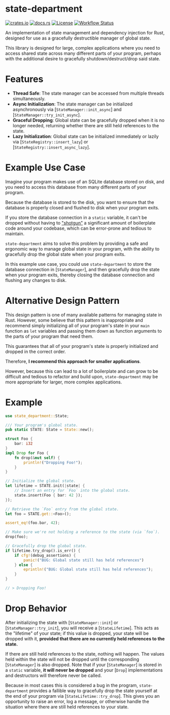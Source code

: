 # state-department

[![crates.io](https://img.shields.io/crates/v/state-department.svg)](https://crates.io/crates/state-department)
[![docs.rs](https://docs.rs/state-department/badge.svg)](https://docs.rs/state-department/)
[![License](https://img.shields.io/crates/l/state-department)](https://github.com/WilliamVenner/state-department)
[![Workflow Status](https://github.com/WilliamVenner/state-department/workflows/ci/badge.svg)](https://github.com/WilliamVenner/state-department/actions?query=workflow%3A%22ci%22)

An implementation of state management and dependency injection for Rust,
designed for use as a gracefully destructible manager of global state.

This library is designed for large, complex applications where you need
to access shared state across many different parts of your program,
perhaps with the additional desire to gracefully shutdown/destruct/drop
said state.

# Features

-   **Thread Safe**: The state manager can be accessed from multiple threads
    simultaneously.
-   **Async Initialization**: The state manager can be initialized
    asynchronously via [`StateManager::init_async`] and
    [`StateManager::try_init_async`].
-   **Graceful Dropping**: Global state can be gracefully dropped when it is no
    longer needed, returning whether there are still held references to the state.
-   **Lazy Initialization**: Global state can be initialized immediately or lazily
    via [`StateRegistry::insert_lazy`] or [`StateRegistry::insert_async_lazy`].

# Example Use Case

Imagine your program makes use of an SQLite database stored on disk, and you
need to access this database from many different parts of your program.

Because the database is stored to the disk, you want to ensure that the
database is properly closed and flushed to disk when your program exits.

If you store the database connection in a `static` variable, it can't be
dropped without having to ["shotgun"] a significant amount of boilerplate
code around your codebase, which can be error-prone and tedious to maintain.

`state-department` aims to solve this problem by providing a safe and
ergonomic way to manage global state in your program, with the ability to
gracefully drop the global state when your program exits.

In this example use case, you could use `state-department` to store the
database connection in [`StateManager`], and then gracefully drop the state when
your program exits, thereby closing the database connection and flushing
any changes to disk.

["shotgun"]: https://en.wikipedia.org/wiki/Shotgun_surgery

# Alternative Design Pattern

This design pattern is one of many available patterns for managing state
in Rust. However, some believe that this pattern is inappropriate and
recommend simply initializing all of your program's state in your
`main` function as `let` variables and passing them down as function
arguments to the parts of your program that need them.

This guarantees that all of your program's state is properly initialized and
dropped in the correct order.

Therefore, **I recommend this approach for smaller applications**.

However, because this can lead to a lot of boilerplate and can grow to
be difficult and tedious to refactor and build upon, `state-department`
may be more appropriate for larger, more complex applications.

# Example

```rust
use state_department::State;

/// Your program's global state.
pub static STATE: State = State::new();

struct Foo {
    bar: i32
}
impl Drop for Foo {
    fn drop(&mut self) {
        println!("Dropping Foo!");
    }
}

// Initialize the global state.
let lifetime = STATE.init(|state| {
    // Insert an entry for `Foo` into the global state.
    state.insert(Foo { bar: 42 });
});

// Retrieve the `Foo` entry from the global state.
let foo = STATE.get::<Foo>();

assert_eq!(foo.bar, 42);

// Make sure we're not holding a reference to the state (via `foo`).
drop(foo);

// Gracefully drop the global state.
if lifetime.try_drop().is_err() {
    if cfg!(debug_assertions) {
        panic!("BUG: Global state still has held references")
    } else {
        eprintln!("BUG: Global state still has held references");
    }
}

// > Dropping Foo!
```

# Drop Behavior

After initializing the state with [`StateManager::init`] or
[`StateManager::try_init`], you will receive a [`StateLifetime`]. This acts as
the "lifetime" of your state; if this value is dropped, your state will be
dropped with it, **provided that there are no currently held references to the state.**

If there are still held references to the state, nothing will happen. The
values held within the state will not be dropped until the corresponding
[`StateManager`] is also dropped. Note that if your [`StateManager`] is stored
in a `static` variable, **it will never be dropped** and your [`Drop`]
implementations and destructors will therefore never be called.

Because in most cases this is considered a bug in the program,
`state-department` provides a fallible way to gracefully drop the state
yourself at the end of your program via [`StateLifetime::try_drop`].
This gives you an opportunity to raise an error, log a message, or otherwise
handle the situation where there are still held references to your state.
